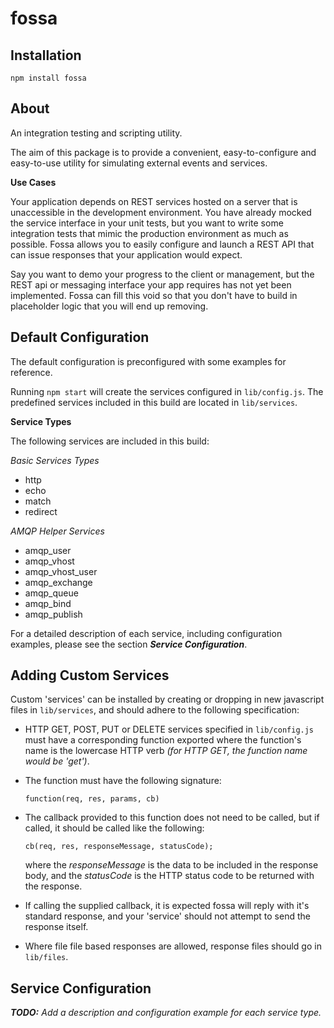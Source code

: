 fossa
=====

Installation
------------

	npm install fossa
	
About
-----
	
An integration testing and scripting utility.

The aim of this package is to provide a convenient, easy-to-configure and easy-to-use utility for simulating external events and services.

**Use Cases**

Your application depends on REST services hosted on a server that is unaccessible in the development environment. You have already mocked the service interface in your unit tests, but you want to write some integration tests that mimic the production environment as much as possible. Fossa allows you to easily configure and launch a REST API that can issue responses that your application would expect.

Say you want to demo your progress to the client or management, but the REST api or messaging interface your app requires has not yet been implemented. Fossa can fill this void so that you don't have to build in placeholder logic that you will end up removing.

Default Configuration
---------------------

The default configuration is preconfigured with some examples for reference.

Running `npm start` will create the services configured in `lib/config.js`. The predefined services included in this build are located in `lib/services`.

**Service Types**

The following services are included in this build:

*Basic Services Types*

* http
* echo
* match
* redirect

*AMQP Helper Services*

* amqp_user
* amqp_vhost
* amqp_vhost_user
* amqp_exchange
* amqp_queue
* amqp_bind
* amqp_publish

For a detailed description of each service, including configuration examples, please see the section ***Service Configuration***.

Adding Custom Services
----------------------

Custom 'services' can be installed by creating or dropping in new javascript files in `lib/services`, and should adhere to the following specification:

  * HTTP GET, POST, PUT or DELETE services specified in `lib/config.js` must have a corresponding function exported where the function's name is the lowercase HTTP verb *(for HTTP GET, the function name would be 'get')*.
  
  * The function must have the following signature:
  		
  		function(req, res, params, cb)

  * The callback provided to this function does not need to be called, but if called, it should be called like the following:
  
  		cb(req, res, responseMessage, statusCode);
  		
  	where the *responseMessage* is 	the data to be included in the response body, and the *statusCode* is the HTTP status code to be returned with the response.

  * If calling the supplied callback, it is expected fossa will reply with it's standard response, and your 'service' should not attempt to send the response itself.
  
  * Where file file based responses are allowed, response files should go in `lib/files`.
  
Service Configuration
---------------------

***TODO:*** *Add a description and configuration example for each service type.*